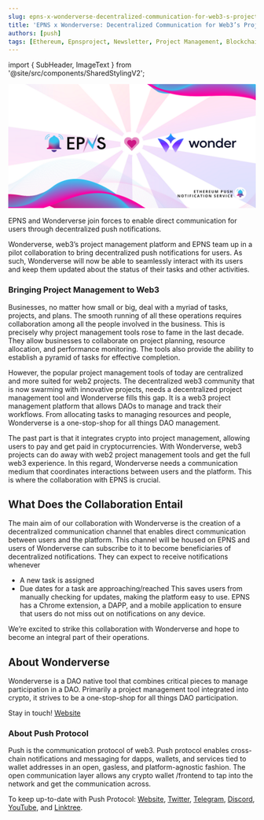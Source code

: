 ```yaml
---
slug: epns-x-wonderverse-decentralized-communication-for-web3-s-project-manager
title: 'EPNS x Wonderverse: Decentralized Communication for Web3’s Project Manager'
authors: [push]
tags: [Ethereum, Epnsproject, Newsletter, Project Management, Blockchain]
---
```

import { SubHeader, ImageText } from '@site/src/components/SharedStylingV2';

![Docusaurus Image](./cover-image.png)

<!--truncate-->

<SubHeader>EPNS and Wonderverse join forces to enable direct communication for users through decentralized push notifications.</SubHeader>

Wonderverse, web3’s project management platform and EPNS team up in a pilot collaboration to bring decentralized push notifications for users. As such, Wonderverse will now be able to seamlessly interact with its users and keep them updated about the status of their tasks and other activities.

### Bringing Project Management to Web3
Businesses, no matter how small or big, deal with a myriad of tasks, projects, and plans. The smooth running of all these operations requires collaboration among all the people involved in the business. This is precisely why project management tools rose to fame in the last decade. They allow businesses to collaborate on project planning, resource allocation, and performance monitoring. The tools also provide the ability to establish a pyramid of tasks for effective completion.

However, the popular project management tools of today are centralized and more suited for web2 projects. The decentralized web3 community that is now swarming with innovative projects, needs a decentralized project management tool and Wonderverse fills this gap. It is a web3 project management platform that allows DAOs to manage and track their workflows. From allocating tasks to managing resources and people, Wonderverse is a one-stop-shop for all things DAO management.

The past part is that it integrates crypto into project management, allowing users to pay and get paid in cryptocurrencies. With Wonderverse, web3 projects can do away with web2 project management tools and get the full web3 experience. In this regard, Wonderverse needs a communication medium that coordinates interactions between users and the platform. This is where the collaboration with EPNS is crucial.

## What Does the Collaboration Entail
The main aim of our collaboration with Wonderverse is the creation of a decentralized communication channel that enables direct communication between users and the platform. This channel will be housed on EPNS and users of Wonderverse can subscribe to it to become beneficiaries of decentralized notifications. They can expect to receive notifications whenever

- A new task is assigned
- Due dates for a task are approaching/reached
This saves users from manually checking for updates, making the platform easy to use. EPNS has a Chrome extension, a DAPP, and a mobile application to ensure that users do not miss out on notifications on any device.

We’re excited to strike this collaboration with Wonderverse and hope to become an integral part of their operations.


## About Wonderverse
Wonderverse is a DAO native tool that combines critical pieces to manage participation in a DAO. Primarily a project management tool integrated into crypto, it strives to be a one-stop-shop for all things DAO participation.

Stay in touch! [Website](https://www.wonderverse.xyz/)


### About Push Protocol

Push is the communication protocol of web3. Push protocol enables cross-chain notifications and messaging for dapps, wallets, and services tied to wallet addresses in an open, gasless, and platform-agnostic fashion. The open communication layer allows any crypto wallet /frontend to tap into the network and get the communication across.

To keep up-to-date with Push Protocol: [Website](https://push.org/), [Twitter](https://twitter.com/pushprotocol), [Telegram](https://t.me/epnsproject), [Discord](https://discord.gg/pushprotocol), [YouTube](https://www.youtube.com/c/EthereumPushNotificationService), and [Linktree](https://linktr.ee/pushprotocol).